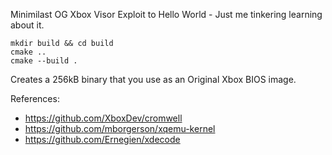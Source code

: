 Minimilast OG Xbox Visor Exploit to Hello World - Just me tinkering learning about it.

```
mkdir build && cd build
cmake ..
cmake --build .
```

Creates a 256kB binary that you use as an Original Xbox BIOS image.

References:
* https://github.com/XboxDev/cromwell
* https://github.com/mborgerson/xqemu-kernel
* https://github.com/Ernegien/xdecode
